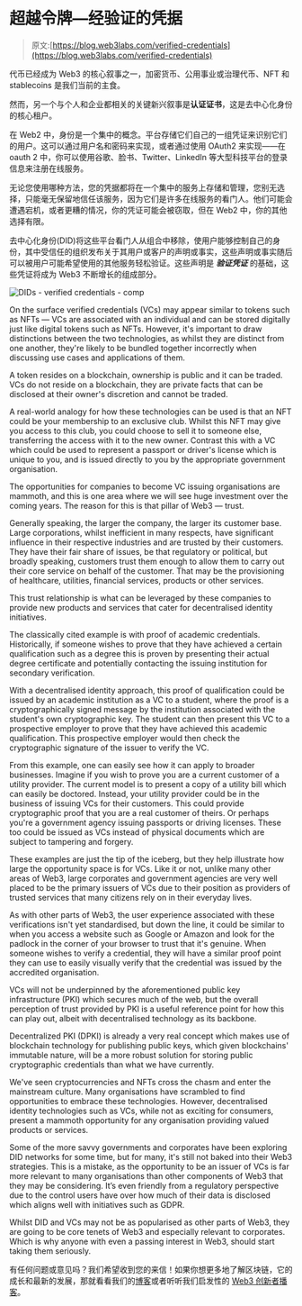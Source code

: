 # 超越令牌—经验证的凭据

> 原文:[https://blog.web3labs.com/verified-credentials](https://blog.web3labs.com/verified-credentials)

代币已经成为 Web3 的核心叙事之一，加密货币、公用事业或治理代币、NFT 和 stablecoins 是我们当前的主食。

然而，另一个与个人和企业都相关的关键新兴叙事是**认证证书**，这是去中心化身份的核心租户。

在 Web2 中，身份是一个集中的概念。平台存储它们自己的一组凭证来识别它们的用户。这可以通过用户名和密码来实现，或者通过使用 OAuth2 来实现——在 oauth 2 中，你可以使用谷歌、脸书、Twitter、LinkedIn 等大型科技平台的登录信息来注册在线服务。

无论您使用哪种方法，您的凭据都将在一个集中的服务上存储和管理，您别无选择，只能毫无保留地信任该服务，因为它们是许多在线服务的看门人。他们可能会遭遇宕机，或者更糟的情况，你的凭证可能会被窃取，但在 Web2 中，你的其他选择有限。

去中心化身份(DID)将这些平台看门人从组合中移除，使用户能够控制自己的身份，其中受信任的组织发布关于其用户或客户的声明或事实，这些声明或事实随后可以被用户可能希望使用的其他服务轻松验证。这些声明是 ***验证凭证*** 的基础，这些凭证将成为 Web3 不断增长的组成部分。

![DIDs - verified credentials - comp](../Images/cc1d11550b2b2e35a1d10d85b5382398.png)

On the surface verified credentials (VCs) may appear similar to tokens such as NFTs — VCs are associated with an individual and can be stored digitally just like digital tokens such as NFTs. However, it's important to draw distinctions between the two technologies, as whilst they are distinct from one another, they're likely to be bundled together incorrectly when discussing use cases and applications of them.

A token resides on a blockchain, ownership is public and it can be traded. VCs do not reside on a blockchain, they are private facts that can be disclosed at their owner's discretion and cannot be traded.

A real-world analogy for how these technologies can be used is that an NFT could be your membership to an exclusive club. Whilst this NFT may give you access to this club, you could choose to sell it to someone else, transferring the access with it to the new owner. Contrast this with a VC which could be used to represent a passport or driver's license which is unique to you, and is issued directly to you by the appropriate government organisation.

The opportunities for companies to become VC issuing organisations are mammoth, and this is one area where we will see huge investment over the coming years. The reason for this is that pillar of Web3 — trust.

Generally speaking, the larger the company, the larger its customer base. Large corporations, whilst inefficient in many respects, have significant influence in their respective industries and are trusted by their customers. They have their fair share of issues, be that regulatory or political, but broadly speaking, customers trust them enough to allow them to carry out their core service on behalf of the customer. That may be the provisioning of healthcare, utilities, financial services, products or other services.

This trust relationship is what can be leveraged by these companies to provide new products and services that cater for decentralised identity initiatives.

The classically cited example is with proof of academic credentials. Historically, if someone wishes to prove that they have achieved a certain qualification such as a degree this is proven by presenting their actual degree certificate and potentially contacting the issuing institution for secondary verification.

With a decentralised identity approach, this proof of qualification could be issued by an academic institution as a VC to a student, where the proof is a cryptographically signed message by the institution associated with the student's own cryptographic key. The student can then present this VC to a prospective employer to prove that they have achieved this academic qualification. This prospective employer would then check the cryptographic signature of the issuer to verify the VC.

From this example, one can easily see how it can apply to broader businesses. Imagine if you wish to prove you are a current customer of a utility provider. The current model is to present a copy of a utility bill which can easily be doctored. Instead, your utility provider could be in the business of issuing VCs for their customers. This could provide cryptographic proof that you are a real customer of theirs. Or perhaps you're a government agency issuing passports or driving licenses. These too could be issued as VCs instead of physical documents which are subject to tampering and forgery.

These examples are just the tip of the iceberg, but they help illustrate how large the opportunity space is for VCs. Like it or not, unlike many other areas of Web3, large corporates and government agencies are very well placed to be the primary issuers of VCs due to their position as providers of trusted services that many citizens rely on in their everyday lives.

As with other parts of Web3, the user experience associated with these verifications isn't yet standardised, but down the line, it could be similar to when you access a website such as Google or Amazon and look for the padlock in the corner of your browser to trust that it's genuine. When someone wishes to verify a credential, they will have a similar proof point they can use to easily visually verify that the credential was issued by the accredited organisation.

VCs will not be underpinned by the aforementioned public key infrastructure (PKI) which secures much of the web, but the overall perception of trust provided by PKI is a useful reference point for how this can play out, albeit with decentralised technology as its backbone.

Decentralized PKI (DPKI) is already a very real concept which makes use of blockchain technology for publishing public keys, which given blockchains' immutable nature, will be a more robust solution for storing public cryptographic credentials than what we have currently.

We've seen cryptocurrencies and NFTs cross the chasm and enter the mainstream culture. Many organisations have scrambled to find opportunities to embrace these technologies. However, decentralised identity technologies such as VCs, while not as exciting for consumers, present a mammoth opportunity for any organisation providing valued products or services.

Some of the more savvy governments and corporates have been exploring DID networks for some time, but for many, it's still not baked into their Web3 strategies. This is a mistake, as the opportunity to be an issuer of VCs is far more relevant to many organisations than other components of Web3 that they may be considering. It’s even friendly from a regulatory perspective due to the control users have over how much of their data is disclosed which aligns well with initiatives such as GDPR.

Whilst DID and VCs may not be as popularised as other parts of Web3, they are going to be core tenets of Web3 and especially relevant to corporates. Which is why anyone with even a passing interest in Web3, should start taking them seriously.

有任何问题或意见吗？我们希望收到您的来信！如果你想更多地了解区块链，它的成长和最新的发展，那就看看我们的[博客](https://blog.web3labs.com/)或者听听我们启发性的 [Web3 创新者播客](https://podcast.web3labs.com/)。